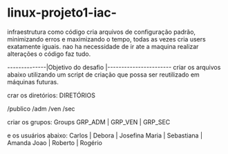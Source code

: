 # linux-projeto1-iac-

infraestrutura como código 
cria arquivos de configuração padrão, minimizando erros e maximizando o tempo, todas as vezes cria users exatamente iguais.
nao ha necessidade de ir ate a maquina realizar alterações o código faz tudo.


--------------|Objetivo do desafio |-----------------------
criar os arquivos abaixo utilizando um script de criação que possa ser reutilizado em máquinas futuras.

crar os diretórios:
DIRETÓRIOS

/publico /adm /ven /sec


criar os grupos:
Groups
GRP_ADM | GRP_VEN | GRP_SEC

e os usuários abaixo:
Carlos | Debora      | Josefina
Maria  | Sebastiana  | Amanda
Joao   | Roberto     | Rogério
